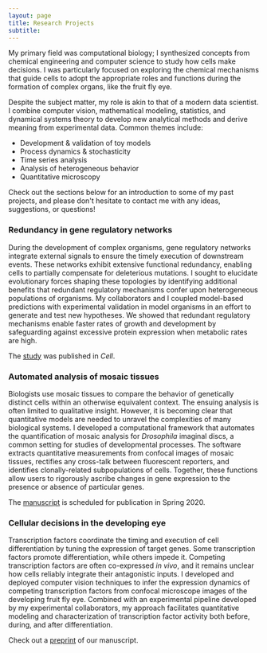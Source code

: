 ```yaml
---
layout: page
title: Research Projects
subtitle:
---
```


My primary field was computational biology; I synthesized concepts from chemical engineering and computer science to study how cells make decisions. I was particularly focused on exploring the chemical mechanisms that guide cells to adopt the appropriate roles and functions during the formation of complex organs, like the fruit fly eye.

Despite the subject matter, my role is akin to that of a modern data scientist. I combine computer vision, mathematical modeling, statistics, and dynamical systems theory to develop new analytical methods and derive meaning from experimental data. Common themes include:

- Development & validation of toy models
- Process dynamics & stochasticity
- Time series analysis
- Analysis of heterogeneous behavior
- Quantitative microscopy

Check out the sections below for an introduction to some of my past projects, and please don't hesitate to contact me with any ideas, suggestions, or questions!


### Redundancy in gene regulatory networks

During the development of complex organisms, gene regulatory networks integrate external signals to ensure the timely execution of downstream events. These networks exhibit extensive functional redundancy, enabling cells to partially compensate for deleterious mutations. I sought to elucidate evolutionary forces shaping these topologies by identifying additional benefits that redundant regulatory mechanisms confer upon heterogeneous populations of organisms. My collaborators and I coupled model-based predictions with experimental validation in model organisms in an effort to generate and test new hypotheses. We showed that redundant regulatory mechanisms enable faster rates of growth and development by safeguarding against excessive protein expression when metabolic rates are high.

The [study](https://doi.org/10.1016/j.cell.2019.06.023) was published in *Cell*.


### Automated analysis of mosaic tissues

Biologists use mosaic tissues to compare the behavior of genetically distinct cells within an otherwise equivalent context. The ensuing analysis is often limited to qualitative insight. However, it is becoming clear that quantitative models are needed to unravel the complexities of many biological systems. I developed a computational framework that automates the quantification of mosaic analysis for *Drosophila* imaginal discs, a common setting for studies of developmental processes. The software extracts quantitative measurements from confocal images of mosaic tissues, rectifies any cross-talk between fluorescent reporters, and identifies clonally-related subpopulations of cells. Together, these functions allow users to rigorously ascribe changes in gene expression to the presence or absence of particular genes.

The [manuscript](https://doi.org/10.1101/775783) is scheduled for publication in Spring 2020.


### Cellular decisions in the developing eye

Transcription factors coordinate the timing and execution of cell differentiation by tuning the expression of target genes. Some transcription factors promote differentiation, while others impede it. Competing transcription factors are often co-expressed *in vivo*, and it remains unclear how cells reliably integrate their antagonistic inputs. I developed and deployed computer vision techniques to infer the expression dynamics of competing transcription factors from confocal microscope images of the developing fruit fly eye. Combined with an experimental pipeline developed by my experimental collaborators, my approach facilitates quantitative modeling and characterization of transcription factor activity both before, during, and after differentiation.

Check out a [preprint](https://doi.org/10.1101/430744) of our manuscript.
